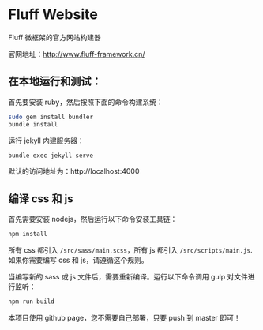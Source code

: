 # Fluff Website

Fluff 微框架的官方网站构建器

官网地址：http://www.fluff-framework.cn/

## 在本地运行和测试：
首先要安装 ruby，然后按照下面的命令构建系统：
```sh
sudo gem install bundler
bundle install
```
运行 jekyll 内建服务器：
```sh
bundle exec jekyll serve
```
默认的访问地址为：http://localhost:4000

## 编译 css 和 js
首先需要安装 nodejs，然后运行以下命令安装工具链：
```sh
npm install
```

所有 css 都引入 `/src/sass/main.scss`，所有 js 都引入 `/src/scripts/main.js`. 如果你需要编写 css 和 js，请遵循这个规则。

当编写新的 sass 或 js 文件后，需要重新编译。运行以下命令调用 gulp 对文件进行监听：
```sh
npm run build
```

本项目使用 github page，您不需要自己部署，只要 push 到 master 即可！
